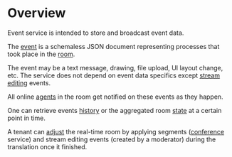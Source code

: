 # Overview

Event service is intended to store and broadcast event data.

The [event](api/event.md#event) is a schemaless JSON document representing processes that took place
in the [room](api/room.md#room).

The event may be a text message, drawing, file upload, UI layout change, etc.
The service does not depend on event data specifics except [stream editing](api/event.md#stream-editing-events) events.

All online [agents](api/agent.md#agent) in the room get notified on these
events as they happen.

One can retrieve events [history](api/event/list.md) or the aggregated room
[state](api/state.md#state) at a certain point in time.

A tenant can [adjust](api/room/adjust.md) the real-time room
by applying segments ([conference][conference] service) and stream editing events (created by a moderator) during the translation once it finished.

[conference]:https://docs.netology-group.services/conference/index.html
